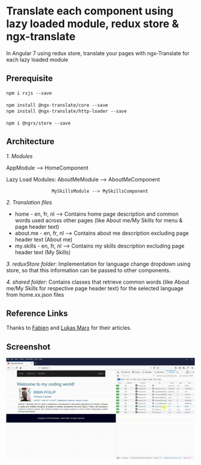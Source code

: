 # Translate each component using lazy loaded module, redux store & ngx-translate
In Angular 7 using redux store, translate your pages with ngx-Translate for each lazy loaded module

## Prerequisite
```
npm i rxjs --save

npm install @ngx-translate/core --save
npm install @ngx-translate/http-loader --save

npm i @ngrx/store --save
```

## Architecture

*1. Modules*

AppModule --> HomeComponent

Lazy Load Modules: AboutMeModule --> AboutMeComponent

                     MySkillsModule --> MySkillsComponent



*2. Translation files*

  - home - en, fr, nl       --> Contains home page description and common words used across other pages (like About me/My Skills for menu & page header text)
  - about.me - en, fr, nl  --> Contains about me description excluding page header text (About me)
  - my.skills - en, fr, nl   --> Contains my skills description excluding page header text (My Skills)


*3. reduxStore folder*: Implementation for language change dropdown using store, so that this information can be passed to other components.


*4. shared folder*: Contains classes that retrieve common words (like About me/My Skills for respective page header text) for the selected language from home.xx.json files

## Reference Links
Thanks to [Fabien](https://medium.com/@TuiZ/how-to-split-your-i18n-file-per-lazy-loaded-module-with-ngx-translate-3caef57a738f) and [Lukas Marx](https://malcoded.com/posts/angular-ngrx-guide) for their articles.

## Screenshot
![translatepermodule](https://raw.githubusercontent.com/bibinphilip/angular-redux-ngxTranslate-per-module/master/src/assets/translatepermodule.gif)



